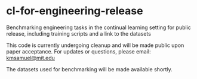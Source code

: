 # cl-for-engineering-release
Benchmarking engineering tasks in the continual learning setting for public release, including training scripts and a link to the datasets

This code is currently undergoing cleanup and will be made public upon paper acceptance.
For updates or questions, please email: kmsamuel@mit.edu

The datasets used for benchmarking will be made available shortly.
